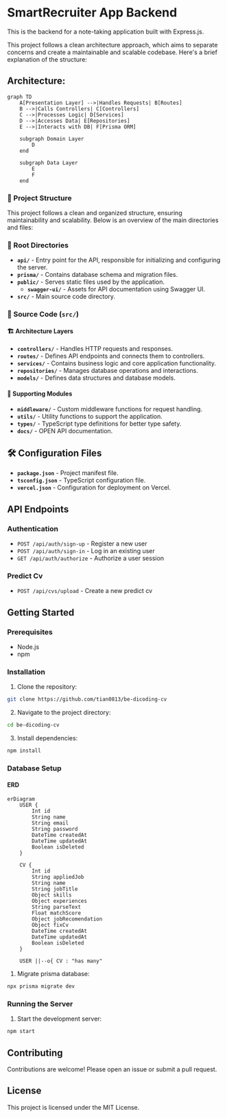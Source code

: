 # SmartRecruiter App Backend

This is the backend for a note-taking application built with Express.js.

This project follows a clean architecture approach, which aims to separate concerns and create a maintainable and scalable codebase. Here's a brief explanation of the structure:

## Architecture:
```mermaid
graph TD
    A[Presentation Layer] -->|Handles Requests| B[Routes]
    B -->|Calls Controllers| C[Controllers]
    C -->|Processes Logic| D[Services]
    D -->|Accesses Data| E[Repositories]
    E -->|Interacts with DB| F[Prisma ORM]

    subgraph Domain Layer
        D
    end

    subgraph Data Layer
        E
        F
    end
```

### 📁 Project Structure  

This project follows a clean and organized structure, ensuring maintainability and scalability. Below is an overview of the main directories and files:  

### 📂 Root Directories  
- **`api/`** - Entry point for the API, responsible for initializing and configuring the server.  
- **`prisma/`** - Contains database schema and migration files.  
- **`public/`** - Serves static files used by the application.  
  - **`swagger-ui/`** - Assets for API documentation using Swagger UI.  
- **`src/`** - Main source code directory.  

### 📂 Source Code (`src/`)  
#### 🏗️ Architecture Layers  
- **`controllers/`** - Handles HTTP requests and responses.  
- **`routes/`** - Defines API endpoints and connects them to controllers.  
- **`services/`** - Contains business logic and core application functionality.  
- **`repositories/`** - Manages database operations and interactions.  
- **`models/`** - Defines data structures and database models.  

#### 🔧 Supporting Modules  
- **`middleware/`** - Custom middleware functions for request handling.  
- **`utils/`** - Utility functions to support the application.  
- **`types/`** - TypeScript type definitions for better type safety.  
- **`docs/`** - OPEN API documentation.

## 🛠️ Configuration Files  
- **`package.json`** - Project manifest file.
- **`tsconfig.json`** - TypeScript configuration file.  
- **`vercel.json`** - Configuration for deployment on Vercel.  

## API Endpoints

### Authentication

- `POST /api/auth/sign-up` - Register a new user
- `POST /api/auth/sign-in` - Log in an existing user
- `GET /api/auth/authorize` - Authorize a user session

### Predict Cv

- `POST /api/cvs/upload` - Create a new predict cv

## Getting Started

### Prerequisites

- Node.js
- npm

### Installation

1. Clone the repository:

```sh
git clone https://github.com/tian0813/be-dicoding-cv
```

2. Navigate to the project directory:

```sh
cd be-dicoding-cv
```

3. Install dependencies:

```sh
npm install
```

### Database Setup

#### ERD

```mermaid
erDiagram
    USER {
        Int id
        String name
        String email
        String password
        DateTime createdAt
        DateTime updatedAt
        Boolean isDeleted
    }

    CV {
        Int id
        String appliedJob
        String name
        String jobTitle
        Object skills
        Object experiences
        String parseText
        Float matchScore
        Object jobRecomendation
        Object fixCv
        DateTime createdAt
        DateTime updatedAt
        Boolean isDeleted
    }

    USER ||--o{ CV : "has many"
```

1. Migrate prisma database:

```sh
npx prisma migrate dev
```

### Running the Server

1. Start the development server:

```sh
npm start
```

## Contributing

Contributions are welcome! Please open an issue or submit a pull request.

## License

This project is licensed under the MIT License.
